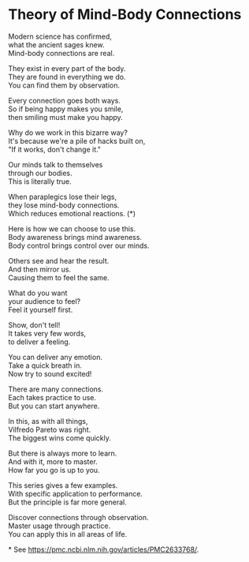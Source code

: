# Theory of Mind-Body Connections

Modern science has confirmed,  
what the ancient sages knew.  
Mind-body connections are real.

They exist in every part of the body.  
They are found in everything we do.  
You can find them by observation.

Every connection goes both ways.  
So if being happy makes you smile,  
then smiling must make you happy.

Why do we work in this bizarre way?  
It's because we're a pile of hacks built on,  
"If it works, don't change it."

Our minds talk to themselves  
through our bodies.  
This is literally true.

When paraplegics lose their legs,  
they lose mind-body connections.  
Which reduces emotional reactions. (\*)

Here is how we can choose to use this.  
Body awareness brings mind awareness.  
Body control brings control over our minds.

Others see and hear the result.  
And then mirror us.  
Causing them to feel the same.

What do you want  
your audience to feel?  
Feel it yourself first.

Show, don't tell!  
It takes very few words,  
to deliver a feeling.

You can deliver any emotion.  
Take a quick breath in.  
Now try to sound excited!

There are many connections.  
Each takes practice to use.  
But you can start anywhere.

In this, as with all things,  
Vilfredo Pareto was right.  
The biggest wins come quickly.

But there is always more to learn.  
And with it, more to master.  
How far you go is up to you.

This series gives a few examples.  
With specific application to performance.  
But the principle is far more general.

Discover connections through observation.  
Master usage through practice.  
You can apply this in all areas of life.

\* See https://pmc.ncbi.nlm.nih.gov/articles/PMC2633768/.
